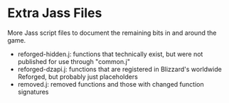 # Extra Jass Files

More Jass script files to document the remaining bits in and around the game.

- reforged-hidden.j: functions that technically exist, but were not published for use through "common.j"
- reforged-dzapi.j: functions that are registered in Blizzard's worldwide Reforged, but probably just placeholders
- removed.j: removed functions and those with changed function signatures
